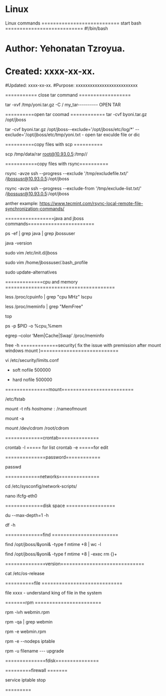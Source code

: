 # Linux
Linux commands 
=========================== start bash  ===========================
#!/bin/bash
# Author:  Yehonatan Tzroyua.
# Created: xxxx-xx-xx.
#Updated: xxxx-xx-xx. 
#Purpose: xxxxxxxxxxxxxxxxxxxxxxxxxx

=========== close tar command ==================

tar -xvf /tmp/yoni.tar.gz -C / my_tar---------- OPEN TAR

==========open tar coomad ============
tar -cvf byoni.tar.gz /opt/jboss 

tar -cvf byoni.tar.gz /opt/jboss--exclude='/opt/jboss/etc/log/*' --exclude='/opt/jboss/etc/tmp/yoni.txt - open tar exculde file or dic


==========copy files with scp ==========

scp /tmp/data/rar root@10.93.0.5:/tmp//

===========copy files with rsync==========

rsync -avze ssh --progress --exclude '/tmp/excludefile.txt/' /jbossusr@10.93.0.5:/opt/jboss

rsync -avze ssh --progress --exclude-from '/tmp/exclude-list.txt/' /jbossusr@10.93.0.5:/opt/jboss

anther example: https://www.tecmint.com/rsync-local-remote-file-synchronization-commands/

=================java and jboss commands=======================

ps -ef | grep java | grep jbossuser

java -version 

sudo vim /etc/init.d/jboss 

sudo vim /home/jbossuser/.bash_profile 

sudo update-alternatives 

=============cpu and memory ======================================


less /proc/cpuinfo | grep "cpu MHz"
lscpu 

less /proc/meminfo | grep "MemFree"

top 

ps -p $PID -o %cpu,%mem

egrep –color ‘Mem|Cache|Swap’ /proc/meminfo

free -h
=============security( fix the issue with premission after mount windows mount )===========================

vi /etc/security/limits.conf

* soft nofile 500000

* hard nofile 500000

===============mount=========================

/etc/fstab

mount -t nfs $hostname:/$nameofmount

mount -a

mount /dev/cdrom /root/cdrom 

=============crontab==============

crontab -l ===== for list 
crontab -e =====for edit 

==============password============

passwd

============networks==============

cd /etc/sysconfig/network-scripts/

nano ifcfg-eth0
 
 =============disk space =================

du --max-depth=1 -h

df -h

=============find =======================

find /opt/jboss/\&yoni\& -type f mtime +8 | wc -l 

find /opt/jboss/\&yoni\& -type f mtime +8 | -exec rm {}+

==============version=============================

cat /etc/os-release

==========file ============================

file xxxx - understand king of file in the system 


=======rpm =======================

rpm -ivh webmin.rpm 

rpm -qa | grep webmin

rpm -e webmin.rpm 

rpm -e --nodeps iptable 

rpm -u filename --- upgrade 

==============fdisk===============




=========firewall =======

service iptable stop 

=========






